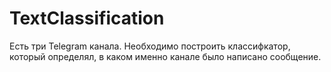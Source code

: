 # TextClassification
Есть три Telegram канала. Необходимо построить классифкатор, который определял, в каком именно канале было написано сообщение.

